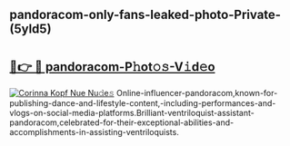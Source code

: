 ## pandoracom-only-fans​-leaked-photo​-Private-(5yld5)


# <h2><a href="https://mediaupload.pro?title=pandoracom&ref=git">🔗👉 🔴 pandoracom-P𝚑ot𝚘𝚜-V𝚒d𝚎o</a></h2>

[![Corinna Kopf Nue Nu𝚍e𝚜](https://i.imgur.com/0qMVB7G.gif)](https://mediaupload.pro?title=pandoracom&ref=git)
Online-influencer-pandoracom,known-for-publishing-dance-and-lifestyle-content,-including-performances-and-vlogs-on-social-media-platforms.Brilliant-ventriloquist-assistant-pandoracom,celebrated-for-their-exceptional-abilities-and-accomplishments-in-assisting-ventriloquists.  